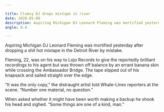 ```yaml
---

title: Clumsy DJ drops mixtape in river
date: 2020-05-09
description: Aspiring Michigan DJ Leonard Fleming was mortified yesterday after dropping a shit hot mixtape in the Detroit River by mistake.
angle: 0.4

---
```


Aspiring Michigan DJ Leonard Fleming was mortified yesterday after dropping a shit hot mixtape in the Detroit River by mistake.

Fleming, 22, was on his way to Lojo Records to give the reportedly brilliant recordings to his agent but was thrown off balance by an errant banana skin while crossing the Ambassador Bridge. The tape slipped out of his knapsack and sailed straight over the edge.

“It was the only copy,” the distraught artist told Whale-Lines reporters at the scene. “Number one material, no question.”

When asked whether it might have been worth making a backup he shook his head and sighed. “Some things are one of a kind, man.”